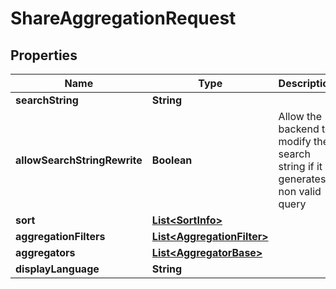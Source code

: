 
# ShareAggregationRequest

## Properties
Name | Type | Description | Notes
------------ | ------------- | ------------- | -------------
**searchString** | **String** |  |  [optional]
**allowSearchStringRewrite** | **Boolean** | Allow the backend to modify the search string if it generates a non valid query | 
**sort** | [**List&lt;SortInfo&gt;**](SortInfo.md) |  |  [optional]
**aggregationFilters** | [**List&lt;AggregationFilter&gt;**](AggregationFilter.md) |  |  [optional]
**aggregators** | [**List&lt;AggregatorBase&gt;**](AggregatorBase.md) |  |  [optional]
**displayLanguage** | **String** |  |  [optional]



